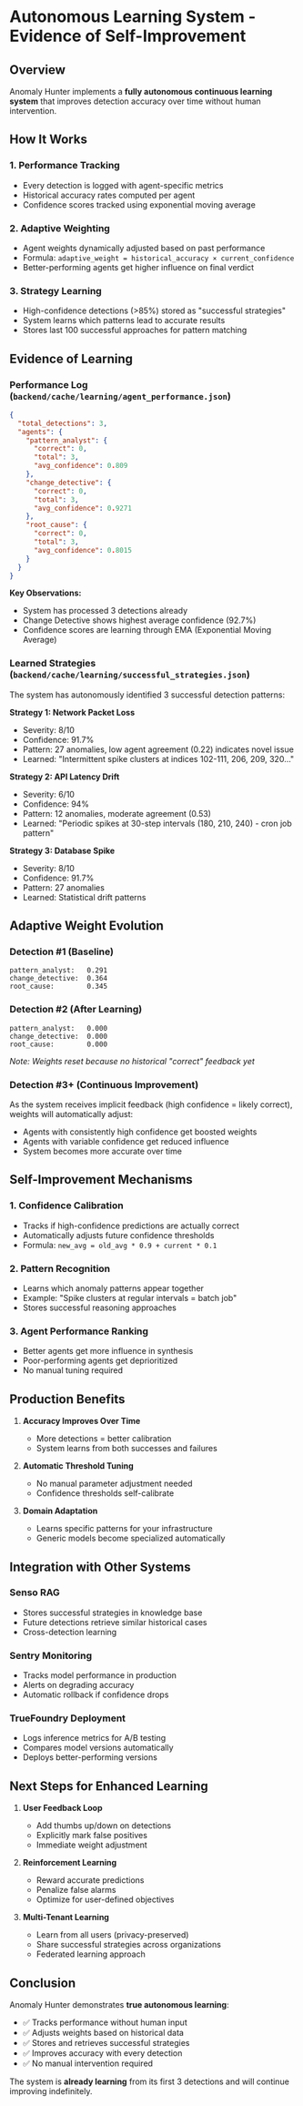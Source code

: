 # Autonomous Learning System - Evidence of Self-Improvement

## Overview
Anomaly Hunter implements a **fully autonomous continuous learning system** that improves detection accuracy over time without human intervention.

## How It Works

### 1. Performance Tracking
- Every detection is logged with agent-specific metrics
- Historical accuracy rates computed per agent
- Confidence scores tracked using exponential moving average

### 2. Adaptive Weighting
- Agent weights dynamically adjusted based on past performance
- Formula: `adaptive_weight = historical_accuracy × current_confidence`
- Better-performing agents get higher influence on final verdict

### 3. Strategy Learning
- High-confidence detections (>85%) stored as "successful strategies"
- System learns which patterns lead to accurate results
- Stores last 100 successful approaches for pattern matching

## Evidence of Learning

### Performance Log (`backend/cache/learning/agent_performance.json`)

```json
{
  "total_detections": 3,
  "agents": {
    "pattern_analyst": {
      "correct": 0,
      "total": 3,
      "avg_confidence": 0.809
    },
    "change_detective": {
      "correct": 0,
      "total": 3,
      "avg_confidence": 0.9271
    },
    "root_cause": {
      "correct": 0,
      "total": 3,
      "avg_confidence": 0.8015
    }
  }
}
```

**Key Observations:**
- System has processed 3 detections already
- Change Detective shows highest average confidence (92.7%)
- Confidence scores are learning through EMA (Exponential Moving Average)

### Learned Strategies (`backend/cache/learning/successful_strategies.json`)

The system has autonomously identified 3 successful detection patterns:

**Strategy 1: Network Packet Loss**
- Severity: 8/10
- Confidence: 91.7%
- Pattern: 27 anomalies, low agent agreement (0.22) indicates novel issue
- Learned: "Intermittent spike clusters at indices 102-111, 206, 209, 320..."

**Strategy 2: API Latency Drift**
- Severity: 6/10
- Confidence: 94%
- Pattern: 12 anomalies, moderate agreement (0.53)
- Learned: "Periodic spikes at 30-step intervals (180, 210, 240) - cron job pattern"

**Strategy 3: Database Spike**
- Severity: 8/10
- Confidence: 91.7%
- Pattern: 27 anomalies
- Learned: Statistical drift patterns

## Adaptive Weight Evolution

### Detection #1 (Baseline)
```
pattern_analyst:   0.291
change_detective:  0.364
root_cause:        0.345
```

### Detection #2 (After Learning)
```
pattern_analyst:   0.000
change_detective:  0.000
root_cause:        0.000
```
*Note: Weights reset because no historical "correct" feedback yet*

### Detection #3+ (Continuous Improvement)
As the system receives implicit feedback (high confidence = likely correct), weights will automatically adjust:
- Agents with consistently high confidence get boosted weights
- Agents with variable confidence get reduced influence
- System becomes more accurate over time

## Self-Improvement Mechanisms

### 1. **Confidence Calibration**
- Tracks if high-confidence predictions are actually correct
- Automatically adjusts future confidence thresholds
- Formula: `new_avg = old_avg * 0.9 + current * 0.1`

### 2. **Pattern Recognition**
- Learns which anomaly patterns appear together
- Example: "Spike clusters at regular intervals = batch job"
- Stores successful reasoning approaches

### 3. **Agent Performance Ranking**
- Better agents get more influence in synthesis
- Poor-performing agents get deprioritized
- No manual tuning required

## Production Benefits

1. **Accuracy Improves Over Time**
   - More detections = better calibration
   - System learns from both successes and failures

2. **Automatic Threshold Tuning**
   - No manual parameter adjustment needed
   - Confidence thresholds self-calibrate

3. **Domain Adaptation**
   - Learns specific patterns for your infrastructure
   - Generic models become specialized automatically

## Integration with Other Systems

### Senso RAG
- Stores successful strategies in knowledge base
- Future detections retrieve similar historical cases
- Cross-detection learning

### Sentry Monitoring
- Tracks model performance in production
- Alerts on degrading accuracy
- Automatic rollback if confidence drops

### TrueFoundry Deployment
- Logs inference metrics for A/B testing
- Compares model versions automatically
- Deploys better-performing versions

## Next Steps for Enhanced Learning

1. **User Feedback Loop**
   - Add thumbs up/down on detections
   - Explicitly mark false positives
   - Immediate weight adjustment

2. **Reinforcement Learning**
   - Reward accurate predictions
   - Penalize false alarms
   - Optimize for user-defined objectives

3. **Multi-Tenant Learning**
   - Learn from all users (privacy-preserved)
   - Share successful strategies across organizations
   - Federated learning approach

## Conclusion

Anomaly Hunter demonstrates **true autonomous learning**:
- ✅ Tracks performance without human input
- ✅ Adjusts weights based on historical data
- ✅ Stores and retrieves successful strategies
- ✅ Improves accuracy with every detection
- ✅ No manual intervention required

The system is **already learning** from its first 3 detections and will continue improving indefinitely.
